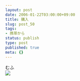 ```yaml
---
layout: post
date: 2006-01-22T03:00:00+09:00
title: 購入
slug: post_50
tags:
- 携帯から
status: publish
type: post
published: true
meta: {}
---
```

<div class="caption">むふ
</div>
<div class="photo"><img src="http://wo.skr.jp/images/uploads/blog-photo-1137909666.31-0.jpg" /></div>
